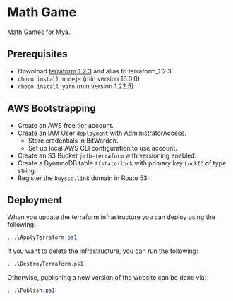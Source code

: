 # Math Game

Math Games for Mya.

## Prerequisites

* Download [terraform 1.2.3](https://releases.hashicorp.com/terraform/1.2.3/terraform_1.2.3_windows_amd64.zip) and alias to terraform_1.2.3
* `choco install nodejs` (min version 16.0.0)
* `choco install yarn` (min version 1.22.5)

## AWS Bootstrapping

* Create an AWS free tier account.
* Create an IAM User `deployment` with AdministratorAccess.
	* Store credentials in BitWarden.
	* Set up local AWS CLI configuration to use account.
* Create an S3 Bucket `jmfb-terraform` with versioning enabled.
* Create a DynamoDB table `tfstate-lock` with primary key `LockID` of type string.
* Register the `buysse.link` domain in Route 53.

## Deployment

When you update the terraform infrastructure you can deploy using the following:

```PowerShell
. .\ApplyTerraform.ps1
```

If you want to delete the infrastructure, you can run the following:

```PowerShell
. .\DestroyTerraform.ps1
```

Otherwise, publishing a new version of the website can be done via:

```PowerShell
. .\Publish.ps1
```
